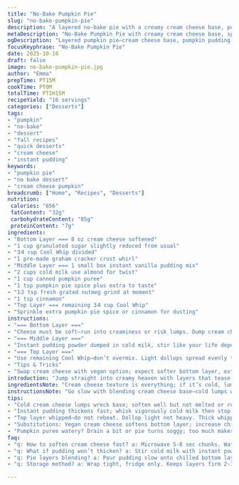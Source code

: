 ```yaml
---
title: "No-Bake Pumpkin Pie"
slug: "no-bake-pumpkin-pie"
description: "A layered no-bake pie with a creamy cream cheese base, pumpkin-spiced pudding middle, and whipped topping. Uses a pre-made crust, canned pumpkin puree, and common autumn spices. Chill time essential for setting; textures contrast from tangy cheesecake to smooth pumpkin and light whipped finish. Offers easy swaps like vegan cream cheese or almond milk. Watch texture and blending cues for best results. Seasonal but simple. Skip baking fuss. Nutmeg and cinnamon ground fresh for punch. Sweetness and spice balance carefully. Always chill thoroughly to prevent watery layers mixing. Great for unexpected guests or quick pumpkin fix."
metaDescription: "No-Bake Pumpkin Pie with creamy cream cheese base, spiced pumpkin pudding layer, and a light whipped topping. Chill to set layers; skip baking fuss."
ogDescription: "Layered pumpkin pie—cream cheese base, pumpkin pudding, and whipped topping. Chill well to keep layers distinct. Quick finish; no baking needed."
focusKeyphrase: "No-Bake Pumpkin Pie"
date: 2025-10-10
draft: false
image: no-bake-pumpkin-pie.jpg
author: "Emma"
prepTime: PT15M
cookTime: PT0M
totalTime: PT1H15M
recipeYield: "16 servings"
categories: ["Desserts"]
tags:
- "pumpkin"
- "no-bake"
- "dessert"
- "fall recipes"
- "quick desserts"
- "cream cheese"
- "instant pudding"
keywords:
- "pumpkin pie"
- "no bake dessert"
- "cream cheese pumpkin"
breadcrumb: ["Home", "Recipes", "Desserts"]
nutrition: 
 calories: "656"
 fatContent: "32g"
 carbohydrateContent: "85g"
 proteinContent: "7g"
ingredients:
- "Bottom Layer === 8 oz cream cheese softened"
- "1 cup granulated sugar slightly reduced from usual"
- "3⁄4 cup Cool Whip divided"
- "1 pre-made graham cracker crust whirl"
- "Middle Layer === 1 small box instant vanilla pudding mix"
- "2 cups cold milk use almond for twist"
- "1 cup canned pumpkin puree"
- "1 tsp pumpkin pie spice plus extra to taste"
- "1⁄2 tsp fresh grated nutmeg grind at moment"
- "1 tsp cinnamon"
- "Top Layer === remaining 3⁄4 cup Cool Whip"
- "Sprinkle extra pumpkin pie spice or cinnamon for dusting"
instructions:
- "=== Bottom Layer ==="
- "Cheese must be soft–run into creaminess or risk lumps. Dump cream cheese, sugar, half Cool Whip into bowl. Whisk vigorously with hand mixer until creamy, no chunks visible. Texture should be thick yet spreadable; too stiff means cold cream cheese remnants threaten lumps. Scrape edges constantly. Spread evenly over crust. Feel surface–firm but a little resistant. Stop spreading when no more shine from mixing visible or falls flat. Chill while you work on next."
- "=== Middle Layer ==="
- "Instant pudding powder dumped in cold milk, stir like your life depends on it. Use whisk, not spoon; pudding thickens fast once blended properly. Watch for thickening: stops flowing in ribbon trails. Immediately fold in pumpkin puree–hang tough here, too much liquid equals saggy pie. Add spices–pumpkin pie spice, fresh grated nutmeg (grind whole!), cinnamon. Stir thoroughly no streaks. Pour slowly atop cream cheese layer. Spread gently with offset spatula, avoiding mixing. Layer distinctness matters. If you blend layers, pie weeps. Chill 30 minutes after this pour–watch layers tighten, no wobbling."
- "=== Top Layer ==="
- "Use remaining Cool Whip–don’t overmix. Light dollops spread evenly to cap pie. Don’t go heavy—whipped too thick can overpower. Sprinkle pumpkin pie spice or cinnamon to sharpen aroma. The spice dust singes sweet scent. Refrigerate minimum one hour; don’t rush. The chill firms layers, keeps edges sharp when sliced. If left less, middle runs and crust soggier. Slice clean with hot knife–run under warm water for best cut."
- "Tips & Tricks"
- "Swap cream cheese with vegan option; expect softer bottom layer, extend chill time. Use almond or oat milk for pudding to lighten dairy footprint. Freshly grated nutmeg always better than pre-ground—aroma bursts. Don’t overload pumpkin puree; too much creates watery mess. If no Cool Whip, frozen whipped topping is call-and-response substitute, defrost half simply. When mixing pudding, don’t neglect whisk strokes; too little means grainy lumps. Visuals key: pudding thick enough to hold shape on spoon. Crust failure? Pre-bake 3 mins at 350F if soggy base appears. Pie size flexible but scaling ingredients matters to maintain texture ratios."
introduction: "Jump straight into creamy heaven with layers that tease the tongue. Bottom starts tangy with cream cheese’s bite dulled by sugar and whipped topping’s airy lift. No baking fuss–save heat for the stove or grill. Middle layer packs pumpkin’s unmistakable earthiness, thick pudding base catching every spice note—nutmeg and cinnamon dance confidently. Top layer is fluffy, light, a sweet cloud of whipped topping that’s easy to dollop, making it as approachable as pumpkin pie gets in summer or rush days. Quick to assemble, fridge finishes the magic. Tried and failed my share of pumpkin concoctions—watched too runny, too dense, too sweet. Learned texture is king here. Watch what your hands and eyes say. Chill until firm edges tell you it’s set. Seriously, trust the cold, forget timers."
ingredientsNote: "Cream cheese texture is everything; if it’s cold, lumps hide and mess with base smoothness. For sugar, granulated keeps structure stable, but swap half for brown for a caramel twist. Cool Whip provides airy texture; whipped cream can replace but stabilize with sugar. Pudding mix usually vanilla; switch to spice or butterscotch for variant but monitor thickness. Milk types change mouthfeel; full fat better, but plant milks add niche flavors. Pumpkin puree must be drained lightly if watery else pie fails. Spices—pumpkin pie spice pre-mixed or individual cinnamon, nutmeg, ginger to taste. Pre-made crust fast but homemade always better if time. Use graham or gingersnap for deeper spice. Keep seasons in mind for freshness of spices and pumpkin; canned might vary volume moisture-wise."
instructionsNote: "Go slow with blending cream cheese base—cold lumps wreck texture. Whisk until homogenous but not air whipped like meringue; avoid overmix. When filling crust, thickness guides spread method; softer means gentle spooning, thicker means spread with spatula. Pudding layer must thicken fully before pumpkin; instant pudding’s magic is timing. Stir immediately in milk with robust motion until thickened—stop stirring once thick or it falls apart. Addition of pumpkin and spices demands full incorporation but no overmixing that thins pudding. Layer carefully to avoid mixing. Spread icing top quickly and evenly, don’t linger or it melts into bottom. Chill minimum 1 hour; longer freezes better cutting but not too long or whipped changes texture. Hot knife tip crucial for neat slices. Watch pie visually—edges firm, set, middle jiggly when not ready. Sensory cues over timers win."
tips:
- "Cold cream cheese lumps wreck base; soften well but not melted or runny. Use mixer constantly scrape sides. Texture thick, spreadable. Watch shine vanish to know done mixing. Avoid over whipping. Chill bottom layer right away to firm up before pudding."
- "Instant pudding thickens fast; whisk vigorously cold milk then stop once ribbon trails show. Fold pumpkin without splashing or puddings sag. Spices must blend fully but no overmix to keep layers sharp. Pour slowly over base, spread with spatula edge gently, avoid smearing base."
- "Top layer whipped—do not rebeat. Dollop light not heavy. Thick whipped topping too dense kills airy texture. Dust with extra pumpkin pie spice or cinnamon post spread, aroma wakes senses here. Refrigerate minimum 1 hr, longer for cleaner slices. Hot knife slices neat; dip under warm water between cuts."
- "Substitutions: Vegan cream cheese softens bottom layer; increase chill time to firm. Almond or oat milk changes pudding creaminess; full-fat milk thickens better but plant milks add mild flavors. Cool Whip replacement frozen whipped topping works but thaw half, not fully melt or will separate."
- "Pumpkin puree watery? Drain a bit or pie turns soggy; too much makes pudding layer runny, fails to set. Freshly grated nutmeg punches flavor—grind just before adding. If crust soggy, pre-bake 3 minutes at 350F. Scaling ingredients? Keep ratios steady or texture breaks."
faq:
- "q: How to soften cream cheese fast? a: Microwave 5-8 sec chunks. Watch closely. Not melted but pliable. Or room temp, sliced thin. Cold lumps ruin base, lumps stay. Mixing tough, uneven texture happens easily."
- "q: What if pudding won’t thicken? a: Stir cold milk with instant powder fast, use whisk not spoon. Thick ribbon trails signal set. If not, pudding mix old or milk temp off. Alternatives include refrigeration after mix to activate thickening fully."
- "q: Pie layers blending? a: Pour pudding slow onto chilled bottom layer, spread with spatula edge. If layers mix, pie leaks watery juices. Chill bottom enough or middle runs. Use firm spatula strokes. Spoon can cause blending, spoiling texture."
- "q: Storage method? a: Wrap tight, fridge only. Keeps layers firm 2-3 days. Freezing issues—whipped topping breaks, layers separate, texture ruined. If freezer needed, cover well but expect textural change. Best served fresh chilled."

---
```

